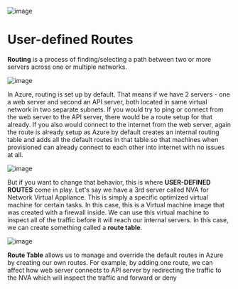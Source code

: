 ![image](https://github.com/user-attachments/assets/282d0dce-eec3-4d20-aeed-fdd27ad595d3)

# User-defined Routes

**Routing** is a process of finding/selecting a path between two or more servers across one or multiple networks.

![image](https://github.com/user-attachments/assets/79e09694-905c-452d-8fe3-9e7dc04c328e)

In Azure, routing is set up by default. That means if we have 2 servers - one a web server and second an API server, both located in same virtual network in two separate subnets. If you would try to ping or connect from the web server to the API server, there would be a route setup for that already. If you also would connect to the internet from the web server, again the route is already setup as Azure by default creates an internal routing table and adds all the default routes in that table so that machines when provisioned can already connect to each other into internet with no issues at all. 

![image](https://github.com/user-attachments/assets/cd19cb40-3ce6-4d60-9dd2-f1973a68f863)


But if you want to change that behavior, this is where **USER-DEFINED
ROUTES** come in play. Let's say we have a 3rd server called NVA for Network Virtual Appliance. This is simply a specific optimized virtual machine for certain tasks. In this case, this is a Virtual machine image that was created with a firewall inside. We can use this virtual machine to inspect all of the traffic before it will reach our internal servers. In this case, we can create something called a **route table**. 

![image](https://github.com/user-attachments/assets/e0ea4b3c-5b38-40b8-aea0-bdd3396b952b)



**Route Table** allows us to manage and override the default routes in Azure by creating our own routes. For example, by adding one route, we can affect how web server connects to API server by redirecting the traffic to the NVA which will inspect the traffic and forward or deny
